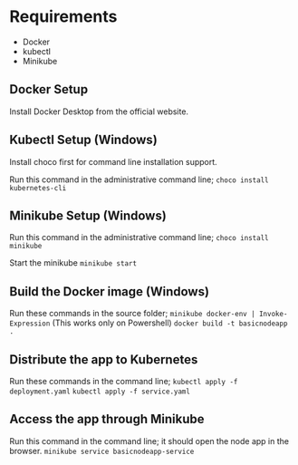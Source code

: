 # Requirements

- Docker
- kubectl
- Minikube

## Docker Setup
Install Docker Desktop from the official website.

## Kubectl Setup (Windows)
Install choco first for command line installation support.

Run this command in the administrative command line;
`choco install kubernetes-cli`

## Minikube Setup (Windows)
Run this command in the administrative command line;
`choco install minikube`

Start the minikube
`minikube start`

## Build the Docker image (Windows)
Run these commands in the source folder;
`minikube docker-env | Invoke-Expression` (This works only on Powershell)
`docker build -t basicnodeapp .`

## Distribute the app to Kubernetes
Run these commands in the command line;
`kubectl apply -f deployment.yaml`
`kubectl apply -f service.yaml`

## Access the app through Minikube
Run this command in the command line; it should open the node app in the browser.
`minikube service basicnodeapp-service`
